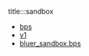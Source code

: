 title:::sandbox

- [bps](../../bluer_sandbox/docs/bps)
- [v1](./v1)
- [bluer_sandbox.bps](../../bluer_sandbox/docs/bps/)